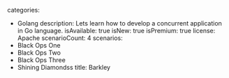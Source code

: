 categories:
  - Golang
description: Lets learn how to develop a concurrent application in Go language.
isAvailable: true
isNew: true
isPremium: true
license: Apache
scenarioCount: 4
scenarios:
 - Black Ops One
 - Black Ops Two
 - Black Ops Three
 - Shining Diamondss
title: Barkley